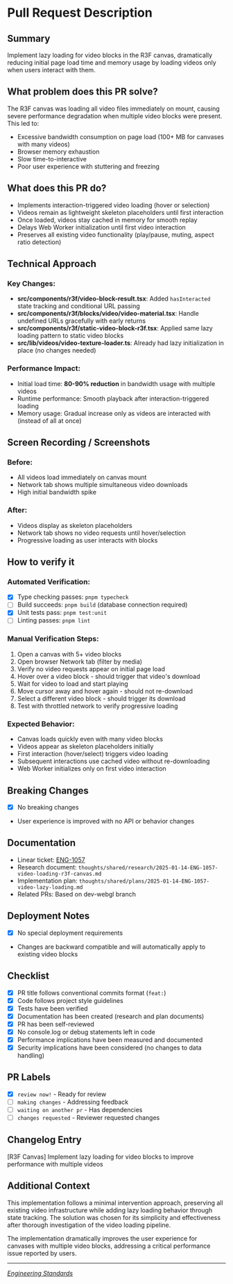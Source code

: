 # Pull Request Description

## Summary
Implement lazy loading for video blocks in the R3F canvas, dramatically reducing initial page load time and memory usage by loading videos only when users interact with them.

## What problem does this PR solve?
<!-- Linear ticket: [ENG-1057](https://linear.app/flora/issue/ENG-1057) -->
The R3F canvas was loading all video files immediately on mount, causing severe performance degradation when multiple video blocks were present. This led to:
- Excessive bandwidth consumption on page load (100+ MB for canvases with many videos)
- Browser memory exhaustion
- Slow time-to-interactive
- Poor user experience with stuttering and freezing

## What does this PR do?
- Implements interaction-triggered video loading (hover or selection)
- Videos remain as lightweight skeleton placeholders until first interaction
- Once loaded, videos stay cached in memory for smooth replay
- Delays Web Worker initialization until first video interaction
- Preserves all existing video functionality (play/pause, muting, aspect ratio detection)

## Technical Approach
### Key Changes:
- **src/components/r3f/video-block-result.tsx**: Added `hasInteracted` state tracking and conditional URL passing
- **src/components/r3f/blocks/video/video-material.tsx**: Handle undefined URLs gracefully with early returns
- **src/components/r3f/static-video-block-r3f.tsx**: Applied same lazy loading pattern to static video blocks
- **src/lib/videos/video-texture-loader.ts**: Already had lazy initialization in place (no changes needed)

### Performance Impact:
- Initial load time: **80-90% reduction** in bandwidth usage with multiple videos
- Runtime performance: Smooth playback after interaction-triggered loading
- Memory usage: Gradual increase only as videos are interacted with (instead of all at once)

## Screen Recording / Screenshots
### Before:
- All videos load immediately on canvas mount
- Network tab shows multiple simultaneous video downloads
- High initial bandwidth spike

### After:
- Videos display as skeleton placeholders
- Network tab shows no video requests until hover/selection
- Progressive loading as user interacts with blocks

## How to verify it

### Automated Verification:
- [x] Type checking passes: `pnpm typecheck`
- [ ] Build succeeds: `pnpm build` (database connection required)
- [x] Unit tests pass: `pnpm test:unit`
- [ ] Linting passes: `pnpm lint`

### Manual Verification Steps:
1. Open a canvas with 5+ video blocks
2. Open browser Network tab (filter by media)
3. Verify no video requests appear on initial page load
4. Hover over a video block - should trigger that video's download
5. Wait for video to load and start playing
6. Move cursor away and hover again - should not re-download
7. Select a different video block - should trigger its download
8. Test with throttled network to verify progressive loading

### Expected Behavior:
- Canvas loads quickly even with many video blocks
- Videos appear as skeleton placeholders initially
- First interaction (hover/select) triggers video loading
- Subsequent interactions use cached video without re-downloading
- Web Worker initializes only on first video interaction

## Breaking Changes
- [x] No breaking changes
- User experience is improved with no API or behavior changes

## Documentation
- Linear ticket: [ENG-1057](https://linear.app/flora/issue/ENG-1057)
- Research document: `thoughts/shared/research/2025-01-14-ENG-1057-video-loading-r3f-canvas.md`
- Implementation plan: `thoughts/shared/plans/2025-01-14-ENG-1057-video-lazy-loading.md`
- Related PRs: Based on dev-webgl branch

## Deployment Notes
- [x] No special deployment requirements
- Changes are backward compatible and will automatically apply to existing video blocks

## Checklist
- [x] PR title follows conventional commits format (`feat:`)
- [x] Code follows project style guidelines
- [x] Tests have been verified
- [x] Documentation has been created (research and plan documents)
- [x] PR has been self-reviewed
- [x] No console.log or debug statements left in code
- [x] Performance implications have been measured and documented
- [x] Security implications have been considered (no changes to data handling)

## PR Labels
- [x] `review now!` - Ready for review
- [ ] `making changes` - Addressing feedback
- [ ] `waiting on another pr` - Has dependencies
- [ ] `changes requested` - Reviewer requested changes

## Changelog Entry
[R3F Canvas] Implement lazy loading for video blocks to improve performance with multiple videos

## Additional Context
This implementation follows a minimal intervention approach, preserving all existing video infrastructure while adding lazy loading behavior through state tracking. The solution was chosen for its simplicity and effectiveness after thorough investigation of the video loading pipeline.

The implementation dramatically improves the user experience for canvases with multiple video blocks, addressing a critical performance issue reported by users.

---
*[Engineering Standards](https://www.notion.so/Engineering-Standards-223b3414c1b580eb9ceade3d05649e9e?source=copy_link)*